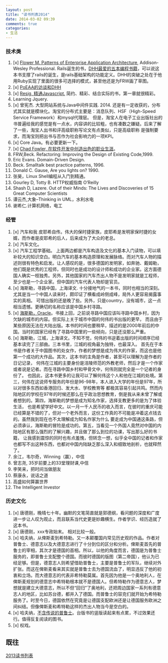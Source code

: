 ```yaml
---
layout: post
title: "读书列表2014"
date: 2014-03-02 09:39
comments: true
categories:
- 生活
---
```


### 技术类

1. [x] [Flower M. Patterns of Enterprise Application Architecture](/blog/2014/04/12/itxi-tong-jia-gou-de-mo-shi/), Addison-Wesley Professional. Rails诞生的书，[DHH最爱的五本编程书籍](http://signalvnoise.com/posts/3375-the-five-programming-books-that-meant-most-to-me)，可以说这本书支撑了rails的诞生，是rails基础架构的功能定义。DHH的突破之处在于他用Ruby实现了里面的很多可选择的模式，甚至他还是为FRW画了草图。
1. [x] [PoEAA的访谈和DHH](http://rubyrogues.com/097-rr-book-club-patterns-of-enterprise-architecture-with-martin-fowler/)
1. [x] [Resig, 精通Javascript.](/blog/2014/07/23/pro-javascript-techniques/) 简约、精彩、结合实际的书，第一章就很精彩。
1. Learning Jquery.
1. [x] 曾宪杰. 大型网站系统与Java中间件实践. 2014. 还是有一定收获的，分布式其实就是模块化。淘宝的分布式主要是：消息队列、HSF（High-Speed Service Framework）和mysql代理层。
但是，淘宝人在电子工业出版社出的书普遍给我的感觉是有一点水，内容讲的比较粗，也有凑数之嫌疑。后来了解了一些，淘宝人出书和评高级职称写论文有点类似，只是高级职称
是强制要求，而淘宝则把出书与否作为社会影响力的一项KPI。
1. [x] Core Java。有必要更新一下。
1. [x] [Chad Fowler, 在软件开发中创造出色的职业生涯]()。
1. FRW,Beck. Refactoring: Improving the Design of Existing Code,1999.
1. Eric Evans. Domain-Driven Design.  
1. Beck. Smalltalk best practice patterns, 1996.
1. Donald C. Gause, Are you lights on? 1990.
1. 张昊，Linux Shell编程从入门到精通。  
1. Gourley D, Totty B. HTTP权威指南 O’Reilly  
1. Shash D, Lazere. Out of their Minds: The Lives and Discoveries of 15 Great Computer Scientists  
1. 谭云杰,大象–Thinking in UML，水利水电  
1. 谢希仁.计算机网络，电工

### 经管

1. [x] 汽车和我 皮耶希自传。伟大的保时捷家族，皮耶希是发明家保时捷的女婿，而作者是皮耶希的后人，后来成为了大众的老总。  
1. [x] 汽车文化。  
1. [x] 汽车工程学基础。 上面两边都是汽车构造及文化的基本入门读物，可以填补较大的知识空白。明白汽车的基本构造原理和发展脉络。而对汽车人物的描述则很有特色和启发。让人感叹的是，很多德国的发明家，如奔驰、戴姆勒，他们既是优秀的工程师，但同时也是成功的设计师和成功的企业家。这方面德国人确实一枝独秀。另外，其他国家的汽车杰出人物不是发明家就是工程师，至少也是一个企业家。但中国的汽车代表人物却是官员。  
1. [x] 海斯勒，寻路中国，上海译文. 十分接地气的一本书，同时也相当的深刻。尤其是当一个中国人读来时，颇印证了横看成岭侧成峰，局外人更容易揭露事实的真相。
可惜出版的还是晚了些。另外，只是country，没有城市，这一点相当遗憾。更确切的名称应该是中国乡村寻路。
1. [x] [海斯勒，Oracle](/blog/2014/09/14/he-wei-de-jia-gu-wen/)。书接上回，之前说寻路中国应该叫寻路中国乡村，因为欠缺的城市的内容。但实际上关于城市中国的何伟的书出版的更早，
而且由于某些原因无法在大陆出版。本书的时间也要稍早，描述的是2000年前后的中国。当时的国家已经有了寻路中国里的一些倾向，只是还没那么严重。
1. [x] 海斯勒，江城，上海译文。不知不觉，何伟的书逆着出版的时间顺序已经基本读完了三部曲。三本书里，江城的视角最为独特，也最深入。
首先在于本书是作者关于中国图书的处女作，作者的梦想是成为伟大的作家，而这也是他第一个成功的大作品。其次，这本书的主角是作者，甚至可以理解为是作者的日记记录，
何伟在江城的主要身份是涪陵师范的外教老师，然后才是一个作家或者说是记者。而在寻路中国乡村和甲骨文中，何伟则就完全是一个记者的身份了。
也因此，这本书更多的让我可以了解何伟这个人和他在江城的处境。第三，何伟在这说师专服务的年份是96-98年，本人进入大学的年份是97年，所以对很多东西如香港回归、发大水、学校教育等
都极其容易引起共鸣。然而内陆地区的学校在97年的时候还那么在乎政治思想教育，倒是我从来未曾了解或者想到的。第四，海斯勒的梦想是成为知名作家，选择支教更多的是为了体验生活，
也是希望学好中文。以一月一千人民币的收入而言，在彼时的重庆可能已经算是不错的了，但对一个老外而言，这份工作真的不可能是冲着这点钱去的。虽然我到现在也不太理解成为知名作家为什么
要走成为中国通这条路，但必须承认，海斯勒的冒险是成功的。第五，当看见一个外国人竟然对中国的内陆地区有那么强烈的了解兴趣，并且做了那么到位的功课，写出那么好的书籍，
让我感到震惊的同时也有点羞愧，但转念一想，似乎全中国的记者和作家也都写不出这种东西，也都对中国内陆缺乏那么深入和细致地剖析，也就释然了。
1. 余江，韦尔奇，Winning（赢），中信  
1. 曾志尧, 35岁前要上的33堂理财课,中信  
1. 李笑来，把时间当做朋友  
1. 蔡康永，说话之道  
1. 高盛如何算赢世界  
1. The Intelligent Investor  

### 历史文化


1. [x] 唐德刚，晚晴七十年。幽默的文笔简直就是郭德纲，看问题的深度和广度进一步让人叹为观止，而且联系当代史更是妙趣横生。作者学识、经历造就了这本书。  
1. [x] 唐德刚，xxx专政始末。 相对比较一般。  
1. [x] 哈夫纳，从俾斯麦到希特勒。又一本颠覆国内常见历史观的作品。作者对普鲁士、德意志以及大德意志进行了十分到位的区分和分析。俾斯麦首先的普鲁士的宰相，其次才是德国的首相。所以，以他的角度而言，德国是为普鲁士服务的，即普鲁士支配整个德国。而彼时德国的版图（第二帝国），他认为已经足够。但是，德意志人则希望借助普鲁士，主要是普鲁士的军队，继续对外扩张。而这在俾斯麦看来其实就是普鲁士去为德国流血了，明显违反了他的初衷和立场。而大德意志的代表非希特勒莫属。首先因为他是一个奥地利人，在俾斯麦规划的德意志中希特勒根本就不是德国人。但希特勒作为德意志人，梦想就是建立大德意志，所以不但“回归”了奥地利，还把周边国家一系列有德意志人的地区，比如苏台德，都并入了德国。而普鲁士的容克们就开始为希特勒服务了。时至今日，德国依然在究竟是让德国支配欧洲还是让德国服务欧洲之间纠结。但像俾斯麦和希特勒这样的杰出人物当今是空白的。
1. [x] 哈夫纳，[不含传说的普鲁士](/blog/2014/05/03/pu-lu-shi-bu-han-chuan-shuo/)。台版书的竖版读起来有点累，不过效果还行。值得反复阅读的图书。
1. [x] 权戏。

## 既往
 [2013读书列表](/blog/2013/01/11/to-read-list/)
